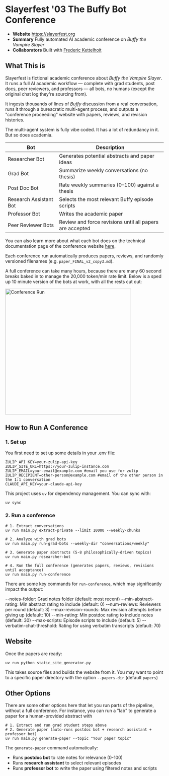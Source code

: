 # Slayerfest '03 The Buffy Bot Conference

* **Website** https://slayerfest.org
* **Summary** Fully automated AI academic conference on *Buffy the Vampire Slayer*
* **Collaborators** Built with [Frederic Kettelhoit](https://github.com/fkettelhoit/)
## What This is

Slayerfest is fictional academic conference about *Buffy the Vampire Slayer*. It runs a full AI academic workflow — complete with grad students, post docs, peer reviewers, and professors — all bots, no humans (except the original chat log they're sourcing from).

It ingests thousands of lines of *Buffy* discussion from a real conversation, runs it through a bureacratic multi-agent process, and outputs a "conference proceeding" website with papers, reviews, and revision histories. 

The multi-agent system is fully vibe coded. It has a lot of redundancy in it. But so does academia. 

| Bot           | Description                               |
| -----------   | ------------------------------------------|
|Researcher Bot |Generates potential abstracts and paper ideas|
|Grad Bot              | Summarize weekly conversations (no thesis)|
|Post Doc Bot          |Rate weekly summaries (0–100) against a thesis|
|Research Assistant Bot|Selects the most relevant Buffy episode scripts|
|Professor Bot   |Writes the academic paper|
|Peer Reviewer Bots   |Review and force revisions until all papers are accepted|


You can also learn more about what each bot does on the technical documentation page of the conference website [here](https://slayerfest.org/technical_documentation).

Each conference run automatically produces papers, reviews, and randomly versioned filenames (e.g. `paper_FINAL_v2_copy3.md`).

A full conference can take many hours, because there are many 60 second breaks baked in to manage the 20,000 token/min rate limit. Below is a sped up 10 minute version of the bots at work, with all the rests cut out: 

<img src="./videos/conference_run.gif" alt="Conference Run" width="400">


## How to Run A Conference
### 1. Set up

You first need to set up some details in your .env file: 

```
ZULIP_API_KEY=your-zulip-api-key
ZULIP_SITE_URL=https://your-zulip-instance.com
ZULIP_EMAIL=your-email@example.com #email you use for zulip
ZULIP_RECIPIENT=other-person@example.com #email of the other person in the 1:1 conversation
CLAUDE_API_KEY=your-claude-api-key
```

This project uses `uv` for dependency management. You can sync with:

```
uv sync
```

### 2. Run a conference

```
# 1. Extract conversations
uv run main.py extract-private --limit 10000 --weekly-chunks

# 2. Analyze with grad bots
uv run main.py run-grad-bots --weekly-dir "conversations/weekly"

# 3. Generate paper abstracts (5-8 philosophically-driven topics)
uv run main.py researcher-bot

# 4. Run the full conference (generates papers, reviews, revisions until acceptance)
uv run main.py run-conference
```

There are some key commands for `run-conference`, which may significantly impact the output:

--notes-folder: Grad notes folder (default: most recent)
--min-abstract-rating: Min abstract rating to include (default: 0)
--num-reviews: Reviewers per round (default: 3)
--max-revision-rounds: Max revision attempts before giving up (default: 10)
--min-rating: Min postdoc rating to include notes (default: 30)
--max-scripts: Episode scripts to include (default: 5)
--verbatim-chat-threshold: Rating for using verbatim transcripts (default: 70)

## Website

Once the papers are ready: 

```
uv run python static_site_generator.py 
```

This takes source files and builds the website from it. You may want to point to a specific paper directory with the option `--papers-dir` (default `papers`)


## Other Options

There are some other options here that let you run parts of the pipeline, without a full conference. For instance, you can run a "lab" to generate a paper for a human-provided abstract with 


```
# 1. Extract and run grad student steps above
# 2. Generate paper (auto-runs postdoc bot + research assistant + professor bot)
uv run main.py generate-paper --topic "Your paper topic"
```

The `generate-paper` command automatically:
- Runs **postdoc bot** to rate notes for relevance (0-100)
- Runs **research assistant** to select relevant episodes
- Runs **professor bot** to write the paper using filtered notes and scripts
